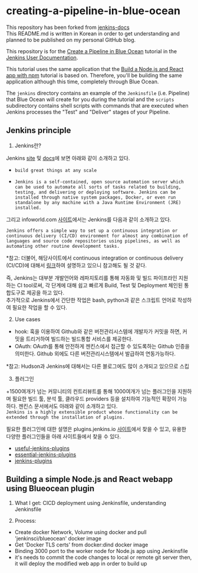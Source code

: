 # creating-a-pipeline-in-blue-ocean

This repository has been forked from [jenkins-docs](https://github.com/jenkins-docs/simple-node-js-react-npm-app)  
This README.md is written in Korean in order to get understanding and planned to be published on my personal GitHub blog.

This repository is for the
[Create a Pipeline in Blue Ocean](https://jenkins.io/doc/tutorials/create-a-pipeline-in-blue-ocean/)
tutorial in the [Jenkins User Documentation](https://jenkins.io/doc/).

This tutorial uses the same application that the [Build a Node.js and React app
with
npm](https://jenkins.io/doc/tutorials/build-a-node-js-and-react-app-with-npm/)
tutorial is based on. Therefore, you'll be building the same application
although this time, completely through Blue Ocean.

The `jenkins` directory contains an example of the `Jenkinsfile` (i.e. Pipeline)
that Blue Ocean will create for you during the tutorial and the `scripts`
subdirectory contains shell scripts with commands that are executed when Jenkins
processes the "Test" and "Deliver" stages of your Pipeline.

## Jenkins principle

1. Jenkins란?

Jenkins [site](https://www.jenkins.io/) 및 [docs](https://www.jenkins.io/doc/#what-is-jenkins)에 보면 아래와 같이 소개하고 있다.

- `build great things at any scale`

- `Jenkins is a self-contained, open source automation server which can be used to automate all sorts of tasks related to building, testing, and delivering or deploying software. Jenkins can be installed through native system packages, Docker, or even run standalone by any machine with a Java Runtime Environment (JRE) installed.`

그리고 infoworld.com [사이트](https://www.infoworld.com/article/3239666/what-is-jenkins-the-ci-server-explained.html)에서는 Jenkins를 다음과 같이 소개하고 있다.

`Jenkins offers a simple way to set up a continuous integration or continuous delivery (CI/CD) environment for almost any combination of languages and source code repositories using pipelines, as well as automating other routine development tasks.`

*참고: 더불어, 해당사이트에서 continuous integration or continuous delivery (CI/CD)에 대해서 [링크](https://www.infoworld.com/article/3271126/what-is-cicd-continuous-integration-and-continuous-delivery-explained.html)하여 설명하고 있으니 참고해도 될 것 같다.


즉, Jenkins는 대부분 개발언어와 레파지토리를 통해 자동화 및 빌드 파이프라인 지원하는 CI tool로써, 각 단계에 대해 쉽고 빠르게 Build, Test 및 Deployment 체인된 통합도구로 제공을 하고 있다.  
추가적으로 Jenkins에서 간단한 작업은 bash, python과 같은 스크립트 언어로 작성하여 필요한 작업을 할 수 있다.

2. Use cases

- hook: 훅을 이용하여 Github와 같은 버전관리시스템에 개발자가 커밋을 하면, 커밋을 트리거하여 빌드하는 빌드통합 서비스를 제공한다.
- OAuth: OAuth를 통해 안전하게 젠킨스에서 접근할 수 있도록하는 Github 인증을 의미한다. Github 외에도 다른 버전관리시스템에서 발급하여 연동가능하다.

*참고: Hudson과 Jenkins에 대해서는 다른 블로그에도 많이 소개되고 있으므로 스킵

3. 플러그인

+1500여개가 넘는 커뮤니티의 컨트리뷰트를 통해 1000여개가 넘는 플러그인을 지원하며 필요한 빌드 툴, 분석 툴, 클라우드 providers 등을 설치하여 기능적인 확장이 가능하다. 젠킨스 문서에서도 아래와 같이 소개하고 있다.  
`Jenkins is a highly extensible product whose functionality can be extended through the installation of plugins.`

필요한 플러그인에 대한 설명은 plugins.jenkins.io [사이트](https://plugins.jenkins.io/ui/search/?categories=userInterface)에서 찾을 수 있고, 유용한 다양한 플러그인들을 아래 사이트들에서 찾을 수 있다.  
- [useful-jenkins-plugins](https://www.hugeinc.com/articles/list-of-useful-jenkins-plugins)  
- [essential-jenkins-plugins](https://www.functionize.com/blog/4-essential-jenkins-plugins/)  
- [jenkins-plugins](https://caylent.com/jenkins-plugins)  

## Building a simple Node.js and React webapp using Blueocean plugin

1. What I get: CICD deployment using Jenkinsfile, understanding Jenkinsfile

2. Process:  
  - Create docker Network, Volume using docker and pull 'jenkinsci/blueocean' docker image
  - Get 'Docker TLS certs' from docker:dind docker image
  - Binding 3000 port to the worker node for Node.js app using Jenkinsfile
  - it's needs to commit the code changes to local or remote git server then, it will deploy the modified web app in order to build up
